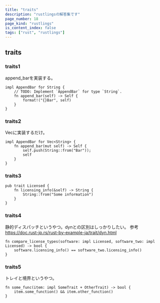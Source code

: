 ```yaml
---
title: "traits"
description: "rustlingsの解答集です"
page_number: 18
page_kind: "rustlings"
is_content_index: false
tags: ["rust", "rustlings"]
---
```


## traits
### traits1
append_barを実装する。
```
impl AppendBar for String {
    // TODO: Implement `AppendBar` for type `String`.
    fn append_bar(self) -> Self {
        format!("{}Bar", self)
    }
}
```
### traits2
Vec<String>に実装するだけ。
```
impl AppendBar for Vec<String> {
    fn append_bar(mut self) -> Self {
        self.push(String::from("Bar"));
        self
    }
}
```
### traits3
```
pub trait Licensed {
    fn licensing_info(&self) -> String {
        String::from("Some information")
    }
}
```
### traits4
静的ディスパッチというやつ。dynとの区別はしっかりしたい。
参考
https://doc.rust-jp.rs/rust-by-example-ja/trait/dyn.html
```
fn compare_license_types(software: impl Licensed, software_two: impl Licensed) -> bool {
    software.licensing_info() == software_two.licensing_info()
}
```
### traits5
トレイと境界というやつ。
```
fn some_func(item: impl SomeTrait + OtherTrait) -> bool {
    item.some_function() && item.other_function()
}
```
